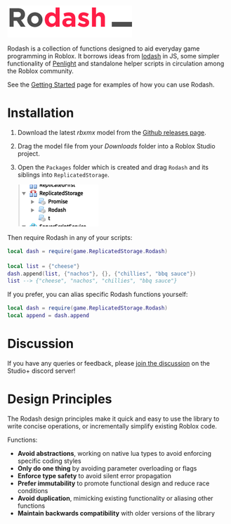 ![logo](logo.png)

Rodash is a collection of functions designed to aid everyday game programming in Roblox. It borrows ideas from [lodash](https://lodash.com) in JS, some simpler functionality of [Penlight](https://github.com/stevedonovan/Penlight) and standalone helper scripts in circulation among the Roblox community.

See the [Getting Started](getting-started) page for examples of how you can use Rodash.

# Installation

1. Download the latest _rbxmx_ model from the [Github releases page](https://github.com/CodeKingdomsTeam/rodash/releases).
2. Drag the model file from your _Downloads_ folder into a Roblox Studio project.
3. Open the `Packages` folder which is created and drag `Rodash` and its siblings into `ReplicatedStorage`.

   ![ReplicatedStorage](ReplicatedStorage.png)

Then require Rodash in any of your scripts:

```lua
local dash = require(game.ReplicatedStorage.Rodash)

local list = {"cheese"}
dash.append(list, {"nachos"}, {}, {"chillies", "bbq sauce"})
list --> {"cheese", "nachos", "chillies", "bbq sauce"}
```

If you prefer, you can alias specific Rodash functions yourself:

```lua
local dash = require(game.ReplicatedStorage.Rodash)
local append = dash.append
```

# Discussion

If you have any queries or feedback, please [join the discussion](https://discord.gg/PyaNeN5) on the Studio+ discord server!

# Design Principles

The Rodash design principles make it quick and easy to use the library to write concise operations, or incrementally simplify existing Roblox code.

Functions:

- **Avoid abstractions**, working on native lua types to avoid enforcing specific coding styles
- **Only do one thing** by avoiding parameter overloading or flags
- **Enforce type safety** to avoid silent error propagation
- **Prefer immutability** to promote functional design and reduce race conditions
- **Avoid duplication**, mimicking existing functionality or aliasing other functions
- **Maintain backwards compatibility** with older versions of the library
